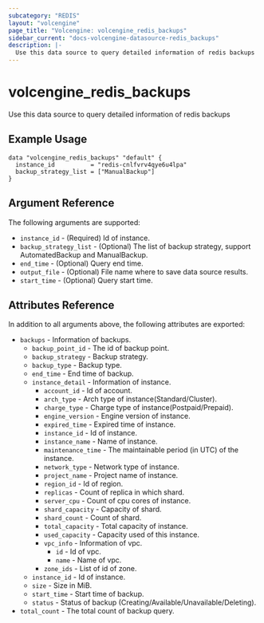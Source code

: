 ```yaml
---
subcategory: "REDIS"
layout: "volcengine"
page_title: "Volcengine: volcengine_redis_backups"
sidebar_current: "docs-volcengine-datasource-redis_backups"
description: |-
  Use this data source to query detailed information of redis backups
---
```

# volcengine_redis_backups
Use this data source to query detailed information of redis backups
## Example Usage
```hcl
data "volcengine_redis_backups" "default" {
  instance_id          = "redis-cnlfvrv4qye6u4lpa"
  backup_strategy_list = ["ManualBackup"]
}
```
## Argument Reference
The following arguments are supported:
* `instance_id` - (Required) Id of instance.
* `backup_strategy_list` - (Optional) The list of backup strategy, support AutomatedBackup and ManualBackup.
* `end_time` - (Optional) Query end time.
* `output_file` - (Optional) File name where to save data source results.
* `start_time` - (Optional) Query start time.

## Attributes Reference
In addition to all arguments above, the following attributes are exported:
* `backups` - Information of backups.
    * `backup_point_id` - The id of backup point.
    * `backup_strategy` - Backup strategy.
    * `backup_type` - Backup type.
    * `end_time` - End time of backup.
    * `instance_detail` - Information of instance.
        * `account_id` - Id of account.
        * `arch_type` - Arch type of instance(Standard/Cluster).
        * `charge_type` - Charge type of instance(Postpaid/Prepaid).
        * `engine_version` - Engine version of instance.
        * `expired_time` - Expired time of instance.
        * `instance_id` - Id of instance.
        * `instance_name` - Name of instance.
        * `maintenance_time` - The maintainable period (in UTC) of the instance.
        * `network_type` - Network type of instance.
        * `project_name` - Project name of instance.
        * `region_id` - Id of region.
        * `replicas` - Count of replica in which shard.
        * `server_cpu` - Count of cpu cores of instance.
        * `shard_capacity` - Capacity of shard.
        * `shard_count` - Count of shard.
        * `total_capacity` - Total capacity of instance.
        * `used_capacity` - Capacity used of this instance.
        * `vpc_info` - Information of vpc.
            * `id` - Id of vpc.
            * `name` - Name of vpc.
        * `zone_ids` - List of id of zone.
    * `instance_id` - Id of instance.
    * `size` - Size in MiB.
    * `start_time` - Start time of backup.
    * `status` - Status of backup (Creating/Available/Unavailable/Deleting).
* `total_count` - The total count of backup query.


